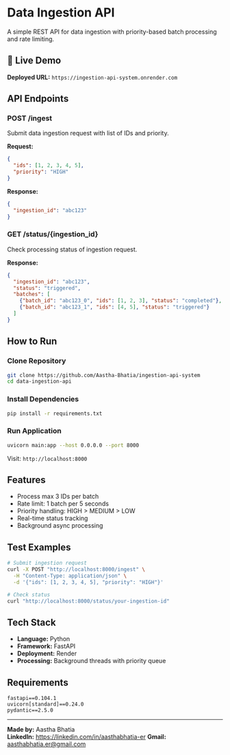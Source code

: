 # Data Ingestion API

A simple REST API for data ingestion with priority-based batch processing and rate limiting.

## 🚀 Live Demo

**Deployed URL:** `https://ingestion-api-system.onrender.com`

## API Endpoints

### POST /ingest
Submit data ingestion request with list of IDs and priority.

**Request:**
```json
{
  "ids": [1, 2, 3, 4, 5],
  "priority": "HIGH"
}
```

**Response:**
```json
{
  "ingestion_id": "abc123"
}
```

### GET /status/{ingestion_id}
Check processing status of ingestion request.

**Response:**
```json
{
  "ingestion_id": "abc123",
  "status": "triggered",
  "batches": [
    {"batch_id": "abc123_0", "ids": [1, 2, 3], "status": "completed"},
    {"batch_id": "abc123_1", "ids": [4, 5], "status": "triggered"}
  ]
}
```

## How to Run

### Clone Repository
```bash
git clone https://github.com/Aastha-Bhatia/ingestion-api-system
cd data-ingestion-api
```

### Install Dependencies
```bash
pip install -r requirements.txt
```

### Run Application
```bash
uvicorn main:app --host 0.0.0.0 --port 8000
```

Visit: `http://localhost:8000`

## Features

- Process max 3 IDs per batch
- Rate limit: 1 batch per 5 seconds
- Priority handling: HIGH > MEDIUM > LOW
- Real-time status tracking
- Background async processing

## Test Examples

```bash
# Submit ingestion request
curl -X POST "http://localhost:8000/ingest" \
  -H "Content-Type: application/json" \
  -d '{"ids": [1, 2, 3, 4, 5], "priority": "HIGH"}'

# Check status
curl "http://localhost:8000/status/your-ingestion-id"
```

## Tech Stack

- **Language:** Python
- **Framework:** FastAPI
- **Deployment:** Render
- **Processing:** Background threads with priority queue

## Requirements

```
fastapi==0.104.1
uvicorn[standard]==0.24.0
pydantic==2.5.0
```

---

**Made by:** Aastha Bhatia  
**LinkedIn:** https://linkedin.com/in/aasthabhatia-er
**Gmail:** aasthabhatia.er@gmail.com
